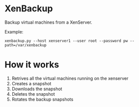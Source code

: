 XenBackup
=========
Backup virtual machines from a XenServer.

Example:

    xenbackup.py --host xenserver1 --user root --password pw --path=/var/xenbackup

# How it works

 1. Retrives all the virtual machines running on the xenserver
 2. Creates a snapshot
 3. Downloads the snapshot
 4. Deletes the snapshot
 5. Rotates the backup snapshots
